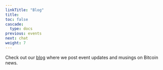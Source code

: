 ```yaml
---
linkTitle: "Blog"
title: 
toc: false
cascade:
  type: docs
previous: events
next: chat
weight: 7
---
```


Check out our [blog](https://blog.sdbitcoiners.com) where we post event updates and musings on Bitcoin news.
